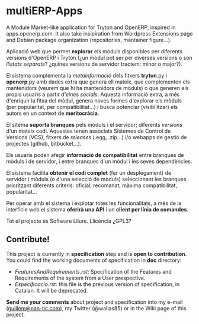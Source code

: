 multiERP-Apps
=============

A Module Market-like application for Tryton and OpenERP, inspired in
apps.openerp.com.
It also take insipiration from Wordpress Extensions page and Debian package
organization (repositories, mantainer figure...).

Aplicació web que permet **explorar** els mòduls disponibles per diferents
versions d'OpenERP i Tryton (¿un mòdul pot ser per diverses versions o són
*llistats separats*? ¿quines versions de servidor tractem: minor o major?).

El sistema complementa la *metainformació* dels fitxers __tryton__.py i
__openerp__.py amb dades extra que genera ell mateix, que complementen els
mantenidors (veurem que hi ha mantenidors de mòduls) o que generen els propis
usuaris a partir *d'eines socials*. Aquesta informació extra, a més d'enriquir
la fitxa del mòdul, genera noves formes d'explorar els mòduls (per popularitat,
per compatibilitat...) i busca potenciar (visibilitzar) els autors en un
context de **meritocràcia**.

El sitema **suporta branques** pels mòduls i el servidor; diferents *versions*
d'un mateix codi. Aquestes tenen associats Sistemes de Control de Versions
(VCS), fitxers de *releases* (.egg, .zip...) i/o webapps de gestió de projectes
(github, bitbucket...).

Els usuaris poden afegir **informació de compatibilitat** entre branques de
mòduls i de servidor, i entre branques d'un mòdul i les seves dependències.

El sistema facilita **obtenir el codi complet** (fer un desplegament) de
servidor i mòduls (o d'una selecció de mòduls) seleccionant les branques
prioritzant diferents criteris: oficial, recomanat, màxima compatibilitat,
popularitat...

Per operar amb el sistema i explotar totes les funcionalitats, a més de la
interficie web el sistema **oferirà una API** i un **client per línia de
comandes**.

Tot el projecte és Software Lliure. Llicència ¿GPL3?


Contribute!
-----------

This project is currently in **specification** step and is **open to
contribution**.
You could find the working documents of specification in **doc** directory:

* *FeaturesAndRequirements.rst*: Specification of the Features and Requirements
  of the system from a User prespective.
* *Especificacio.rst*: this file is the previous version of specification, in
  Catalan. It will be deprecated.

**Send me your comments** about project and specification into my e-mail
(guillem@nan-tic.com), my Twitter (@wallas85) or in the Wiki page of this
project.


